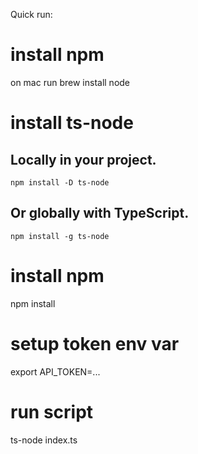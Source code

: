 Quick run:

# install npm
on mac run
brew install node

# install ts-node 

## Locally in your project.
```npm install -D typescript
npm install -D ts-node
```

## Or globally with TypeScript.
```npm install -g typescript
npm install -g ts-node
```
# install npm
npm install

# setup token env var
export API_TOKEN=...

# run script
ts-node index.ts